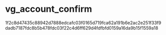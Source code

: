 # vg_account_confirm

1f2c8d47435c88942d7888edcafc03f0165d719fca62a191b6e2ac2e251f33f9
dadb7187fdc8b5b478fdc03f22c4d6ff629d4fdfbfd0159a16da9b15f1559a18
